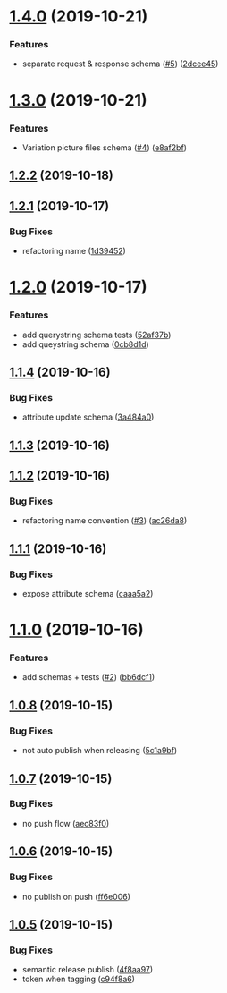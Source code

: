 # [1.4.0](https://github.com/retracedgmbh/schemas/compare/v1.3.0...v1.4.0) (2019-10-21)


### Features

* separate request & response schema ([#5](https://github.com/retracedgmbh/schemas/issues/5)) ([2dcee45](https://github.com/retracedgmbh/schemas/commit/2dcee45a691a7d9c884c2570da3fd05ffc27044c))

# [1.3.0](https://github.com/retracedgmbh/schemas/compare/v1.2.2...v1.3.0) (2019-10-21)


### Features

* Variation picture files schema ([#4](https://github.com/retracedgmbh/schemas/issues/4)) ([e8af2bf](https://github.com/retracedgmbh/schemas/commit/e8af2bffead4ad3c65d3dfd6dafe7de11995825c))

## [1.2.2](https://github.com/retracedgmbh/schemas/compare/v1.2.1...v1.2.2) (2019-10-18)

## [1.2.1](https://github.com/retracedgmbh/schemas/compare/v1.2.0...v1.2.1) (2019-10-17)


### Bug Fixes

* refactoring name ([1d39452](https://github.com/retracedgmbh/schemas/commit/1d39452c0f45a9da086a46b558ee09a291ea3752))

# [1.2.0](https://github.com/retracedgmbh/schemas/compare/v1.1.4...v1.2.0) (2019-10-17)


### Features

* add querystring schema tests ([52af37b](https://github.com/retracedgmbh/schemas/commit/52af37ba8cc91e1372bac419c4174400f77412c2))
* add queystring schema ([0cb8d1d](https://github.com/retracedgmbh/schemas/commit/0cb8d1d547a9f70af04a5e3462c1571179e47f3e))

## [1.1.4](https://github.com/retracedgmbh/schemas/compare/v1.1.3...v1.1.4) (2019-10-16)


### Bug Fixes

* attribute update schema ([3a484a0](https://github.com/retracedgmbh/schemas/commit/3a484a0fb190e163a6fafc736d80f38fa652f6d2))

## [1.1.3](https://github.com/retracedgmbh/schemas/compare/v1.1.2...v1.1.3) (2019-10-16)

## [1.1.2](https://github.com/retracedgmbh/schemas/compare/v1.1.1...v1.1.2) (2019-10-16)


### Bug Fixes

* refactoring name convention ([#3](https://github.com/retracedgmbh/schemas/issues/3)) ([ac26da8](https://github.com/retracedgmbh/schemas/commit/ac26da815072bb77482c4c6801a35d972f30677f))

## [1.1.1](https://github.com/retracedgmbh/schemas/compare/v1.1.0...v1.1.1) (2019-10-16)


### Bug Fixes

* expose attribute schema ([caaa5a2](https://github.com/retracedgmbh/schemas/commit/caaa5a2c0ae87684d000abff426cb743cd5b7750))

# [1.1.0](https://github.com/retracedgmbh/schemas/compare/v1.0.8...v1.1.0) (2019-10-16)


### Features

* add schemas + tests ([#2](https://github.com/retracedgmbh/schemas/issues/2)) ([bb6dcf1](https://github.com/retracedgmbh/schemas/commit/bb6dcf131d7ad40a94b869af32295ae7ca1c9681))

## [1.0.8](https://github.com/retracedgmbh/schemas/compare/v1.0.7...v1.0.8) (2019-10-15)


### Bug Fixes

* not auto publish when releasing ([5c1a9bf](https://github.com/retracedgmbh/schemas/commit/5c1a9bfab7ba5423f5f2f3cada6c452a944852a8))

## [1.0.7](https://github.com/retracedgmbh/schemas/compare/v1.0.6...v1.0.7) (2019-10-15)


### Bug Fixes

* no push flow ([aec83f0](https://github.com/retracedgmbh/schemas/commit/aec83f0a447fa9e4eebbc38ea5f29ec742b15012))

## [1.0.6](https://github.com/retracedgmbh/schemas/compare/v1.0.5...v1.0.6) (2019-10-15)


### Bug Fixes

* no publish on push ([ff6e006](https://github.com/retracedgmbh/schemas/commit/ff6e00640fa8026737f11e0317ebdbda1fe76b29))

## [1.0.5](https://github.com/retracedgmbh/schemas/compare/v1.0.4...v1.0.5) (2019-10-15)


### Bug Fixes

* semantic release publish ([4f8aa97](https://github.com/retracedgmbh/schemas/commit/4f8aa97d241d76d45d9b4704d4262d4f284fdb58))
* token when tagging ([c94f8a6](https://github.com/retracedgmbh/schemas/commit/c94f8a624ed5d62258937e2a1c17047548b62a35))
